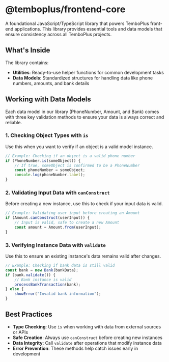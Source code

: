 # @temboplus/frontend-core

A foundational JavaScript/TypeScript library that powers TemboPlus front-end applications. This library provides essential tools and data models that ensure consistency across all TemboPlus projects.

## What's Inside

The library contains:

* **Utilities**: Ready-to-use helper functions for common development tasks
* **Data Models**: Standardized structures for handling data like phone numbers, amounts, and bank details

## Working with Data Models

Each data model in our library (PhoneNumber, Amount, and Bank) comes with three key validation methods to ensure your data is always correct and reliable.

### 1. Checking Object Types with `is`

Use this when you want to verify if an object is a valid model instance.

```typescript
// Example: Checking if an object is a valid phone number
if (PhoneNumber.is(someObject)) {
    // If true, someObject is confirmed to be a PhoneNumber
    const phoneNumber = someObject;
    console.log(phoneNumber.label);
}
```

### 2. Validating Input Data with `canConstruct`

Before creating a new instance, use this to check if your input data is valid.

```typescript
// Example: Validating user input before creating an Amount
if (Amount.canConstruct(userInput)) {
    // Input is valid, safe to create a new Amount
    const amount = Amount.from(userInput);
}
```

### 3. Verifying Instance Data with `validate`

Use this to ensure an existing instance's data remains valid after changes.

```typescript
// Example: Checking if bank data is still valid
const bank = new Bank(bankData);
if (bank.validate()) {
    // Bank instance is valid
    processBankTransaction(bank);
} else {
    showError("Invalid bank information");
}
```

## Best Practices

* **Type Checking**: Use `is` when working with data from external sources or APIs
* **Safe Creation**: Always use `canConstruct` before creating new instances
* **Data Integrity**: Call `validate` after operations that modify instance data
* **Error Prevention**: These methods help catch issues early in development
